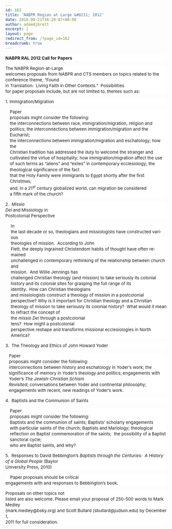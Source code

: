 ```yaml
---
id: 162
title: 'NABPR Region at Large &#8211; 2012'
date: 2016-08-21T16:20:07+00:00
author: adamdjbrett
excerpt: |
layout: page
redirect_from: /?page_id=162
breadcrumb: true
---
```

<p style="line-height: 135%; background: white;">
  <b><span lang="EN-GB" style="font-size: 10.0pt; line-height: 135%;">NABPR RAL 2012 Call for Papers</span></b>
</p>

<p style="line-height: 135%; background: white;">
  <span lang="EN-GB" style="font-size: 10.0pt; line-height: 135%;">The NABPR Region-at-Large<br /> welcomes proposals from NABPR and CTS members on topics related to the<br /> conference theme, </span><span style="font-size: 10.0pt; line-height: 135%;">&#8220;Found<br /> in Translation:  Living Faith in Other Contexts.&#8221;  </span><span lang="EN-GB" style="font-size: 10.0pt; line-height: 135%;">Possibilities<br /> for paper proposals include, but are not limited to, themes such as:</span>
</p>

<p style="line-height: 135%; background: white;">
  <span lang="EN-GB" style="font-size: 10.0pt; line-height: 135%;">1. Immigration/Migration</span>
</p>

<p style="margin-left: 10.5pt; line-height: 135%; background: white;">
  <span lang="EN-GB" style="font-size: 10.0pt; line-height: 135%;">Paper<br /> proposals might consider the following:<br /> the interconnections between race, immigration/migration, religion and<br /> politics; the interconnections between immigration/migration and the Eucharist;<br /> the interconnections between immigration/migration and eschatology; how the<br /> Christian tradition has addressed the duty to welcome the stranger and<br /> cultivated the virtue of hospitality; how immigration/migration affect the use<br /> of such terms as “aliens” and “exiles” in contemporary ecclesiology;</span> <span style="font-size: 10.0pt; line-height: 135%;">the theological significance of the fact<br /> that the Holy Family were immigrants to Egypt shortly after the first Christmas;</span><span lang="EN-GB" style="font-size: 10.0pt; line-height: 135%;"><br /> and, in a 21<sup>st</sup> century globalized world, can migration be considered<br /> a fifth mark of the church?</span>
</p>

<p style="line-height: 135%; background: white;">
  <span lang="EN-GB" style="font-size: 10.0pt; line-height: 135%;">2.  <i>Missio<br /> Dei<b> </b></i>and<b><i> </i></b>Missiology in<br /> Postcolonial Perspective</span>
</p>

<p style="margin-left: 12.75pt; line-height: 135%; background: white;">
  <span lang="EN-GB" style="font-size: 10.0pt; line-height: 135%;">In<br /> the last decade or so, theologians and missiologists have constructed various<br /> theologies of mission.  According to John<br /> Flett, the deeply ingrained Christendom habits of thought have often remained<br /> unchallenged in contemporary rethinking of the relationship between church and<br /> mission.  And Willie Jennings has<br /> challenged Christian theology (and mission) to take seriously its colonial<br /> history and its colonial sites for grasping the full range of its<br /> identity.  How can Christian theologians<br /> and missiologists construct a theology of mission in a postcolonial<br /> perspective? Why is it important for Christian theology and a Christian<br /> theology of mission to take seriously its colonial history?  What would it mean to refract the concept of<br /> the <i>missio Dei</i> through a postcolonial<br /> lens?  How might a postcolonial<br /> perspective reshape and transforms missional ecclesiologies in North America?</span>
</p>

<p style="line-height: 135%; background: white;">
  <span lang="EN-GB" style="font-size: 10.0pt; line-height: 135%;">3.  The Theology and Ethics of John Howard Yoder</span>
</p>

<p style="margin-left: 8.25pt; line-height: 135%; background: white;">
  <span lang="EN-GB" style="font-size: 10.0pt; line-height: 135%;">Paper<br /> proposals might consider the following:<br /> interconnections between history and eschatology in Yoder’s work; the<br /> significance of memory in Yoder’s theology and politics; engagements with<br /> Yoder’s <i>The Jewish-Christian Schism<br /> Revisited</i>; conversations between Yoder and continental philosophy;<br /> engagements with recent, new readings of Yoder’s work. </span>
</p>

<p style="line-height: 135%; background: white;">
  <span lang="EN-GB" style="font-size: 10.0pt; line-height: 135%;">4.  Baptists and the Communion of Saints</span>
</p>

<p style="margin-left: 10.5pt; line-height: 135%; background: white;">
  <span lang="EN-GB" style="font-size: 10.0pt; line-height: 135%;">Paper<br /> proposals might consider the following:<br /> Baptists and the communion of saints; Baptists’ scholarly engagements<br /> with particular saints of the church; Baptists and Mariology; theological<br /> reflection on Baptist commemoration of the saints;  the possibility of a Baptist sanctoral cycle;<br /> who are Baptist saints, and why?</span>
</p>

<p style="line-height: 135%; background: white;">
  <span lang="EN-GB" style="font-size: 10.0pt; line-height: 135%;">5.  Responses to David Bebbington’s <i>Baptists through the Centuries:  A History of a Global People </i>(Baylor<br /> University Press, 2010)</span>
</p>

<p style="line-height: 135%; background: white;">
  <span lang="EN-GB" style="font-size: 10.0pt; line-height: 135%;">    Paper proposals should be critical<br /> engagements with and responses to Bebbington’s book.</span>
</p>

<p style="line-height: 135%; background: white;">
  <span lang="EN-GB" style="font-size: 10.0pt; line-height: 135%;">Proposals on other topics not<br /> listed are also welcome. Please email your proposal of 250-500 words to Mark Medley<br /> (mark.medley@bsky.org) and Scott Bullard (sbullard@judson.edu) by December 1,<br /> 2011 for full consideration.</span>
</p>

<span style="font-size: 10.0pt; line-height: 115%; font-family: Times New Roman;"> </span>
